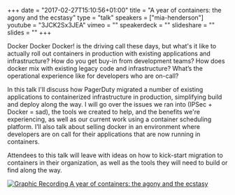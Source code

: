 +++
date = "2017-02-27T15:10:56+01:00"
title = "A year of containers: the agony and the ecstasy"
type = "talk"
speakers = ["mia-henderson"]
youtube = "3JCK2Sx3JEA"
vimeo = ""
speakerdeck = ""
slideshare = ""
slides = ""
+++

Docker Docker Docker! is the driving call these days, but what's it like to actually roll out containers in production with existing applications and infrastructure? How do you get buy-in from development teams? How does docker mix with existing legacy code and infrastructure? What’s the operational experience like for developers who are on-call?

In this talk I'll discuss how PagerDuty migrated a number of existing applications to containerized infrastructure in production, simplifying build and deploy along the way. I will go over the issues we ran into (IPSec + Docker = sad), the tools we created to help, and the benefits we're experiencing, as well as our current work using a container scheduling platform. I’ll also talk about selling docker in an environment where developers are on call for their applications that are now running in containers.

Attendees to this talk will leave with ideas on how to kick-start migration to containers in their organization, as well as the tools they will need to build or find along the way.

<a href="https://assets.devopsdays.org/events/2017/toronto/DevOpsDaysTO_May25_2017_MiaHenderson.jpg" target="_blank"><img src="https://assets.devopsdays.org/events/2017/toronto/DevOpsDaysTO_May25_2017_MiaHenderson_lores.jpg" alt="Graphic Recording A year of containers: the agony and the ecstasy" /></a>